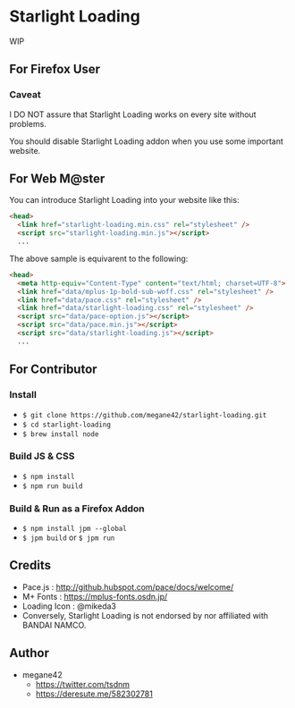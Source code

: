 # Starlight Loading

WIP

## For Firefox User

### Caveat

I DO NOT assure that Starlight Loading works on every site without problems.

You should disable Starlight Loading addon when you use some important website.

## For Web M@ster

You can introduce Starlight Loading into your website like this:

```html
<head>
  <link href="starlight-loading.min.css" rel="stylesheet" />
  <script src="starlight-loading.min.js"></script>
  ...
```

The above sample is equivarent to the following:

```html
<head>
  <meta http-equiv="Content-Type" content="text/html; charset=UTF-8">
  <link href="data/mplus-1p-bold-sub-woff.css" rel="stylesheet" />
  <link href="data/pace.css" rel="stylesheet" />
  <link href="data/starlight-loading.css" rel="stylesheet" />
  <script src="data/pace-option.js"></script>
  <script src="data/pace.min.js"></script>
  <script src="data/starlight-loading.js"></script>
  ...
```

## For Contributor

### Install

* `$ git clone https://github.com/megane42/starlight-loading.git`
* `$ cd starlight-loading`
* `$ brew install node`

### Build JS & CSS

* `$ npm install`
* `$ npm run build`

### Build & Run as a Firefox Addon

* `$ npm install jpm --global`
* `$ jpm build` or `$ jpm run`

## Credits

* Pace.js : http://github.hubspot.com/pace/docs/welcome/
* M+ Fonts : https://mplus-fonts.osdn.jp/
* Loading Icon : @mikeda3
* Conversely, Starlight Loading is not endorsed by nor affiliated with BANDAI NAMCO.

## Author

* megane42
    * https://twitter.com/tsdnm
    * https://deresute.me/582302781
